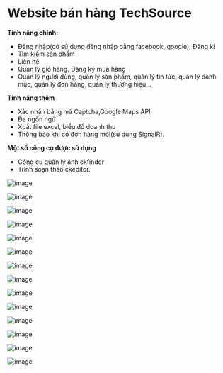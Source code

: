 # Website bán hàng TechSource
**Tính năng chính:**
- Đăng nhập(có sử dụng đăng nhập bằng facebook, google), Đăng kí
- Tìm kiếm sản phẩm
- Liên hệ
- Quản lý giỏ hàng, Đăng ký mua hàng
- Quản lý người dùng, quản lý sản phẩm, quản lý tin tức, quản lý danh mục, quản lý đơn hàng, quản lý thương hiệu...

**Tính năng thêm**
- Xác nhận bằng mã Captcha,Google Maps API
- Đa ngôn ngữ
- Xuất file excel, biểu đồ doanh thu
- Thông báo khi có đơn hàng mới(sử dụng SignalR).

**Một số công cụ được sử dụng**
- Công cụ quản lý ảnh ckfinder
- Trình soạn thảo ckeditor.
  
  
![image](https://user-images.githubusercontent.com/103048467/236106842-1fa0dccb-6bb1-470c-bf0c-eb3624866af6.png)

![image](https://github.com/huyhoangdo030420/TechSource-Website/assets/103048467/077cd47c-7aef-4708-b2f7-6efa97b4f174)

![image](https://user-images.githubusercontent.com/103048467/236107082-0dc80234-1ba8-4159-9d0d-ded37cd4d3ba.png)

![image](https://user-images.githubusercontent.com/103048467/236107145-3bbc3512-0cd2-412e-a507-d6a764f0c2d7.png)

![image](https://user-images.githubusercontent.com/103048467/236107307-90533aba-dd79-47cc-8574-706f6aee04ff.png)

![image](https://user-images.githubusercontent.com/103048467/236107334-c623c399-0d43-4277-9d83-ef9d61259310.png)

![image](https://user-images.githubusercontent.com/103048467/236107368-887f210e-085c-44c1-ba18-2e12360bb0a0.png)

![image](https://github.com/huyhoangdo030420/TechSource-Website/assets/103048467/e4924729-3c75-429e-a0e8-ae1434885f36)

![image](https://user-images.githubusercontent.com/103048467/236107592-fc7b6ed4-e6bd-4a92-a001-154c90800b3f.png)

![image](https://user-images.githubusercontent.com/103048467/236107688-26b0fa1c-d18f-48f6-9f2a-a2a0e435657c.png)

![image](https://user-images.githubusercontent.com/103048467/236107876-8f38f25f-0ca0-4b3a-aa85-1fa691e76a68.png)

![image](https://github.com/huyhoangdo030420/TechSource-Website/assets/103048467/e796308d-013a-47df-9e2f-5f23bf901955)

![image](https://github.com/huyhoangdo030420/TechSource-Website/assets/103048467/41830bf8-8341-45eb-8245-865b72cafce5)

![image](https://github.com/huyhoangdo030420/TechSource-Website/assets/103048467/11f73c1c-d0af-42a7-b7d6-b333ac328a5f)


